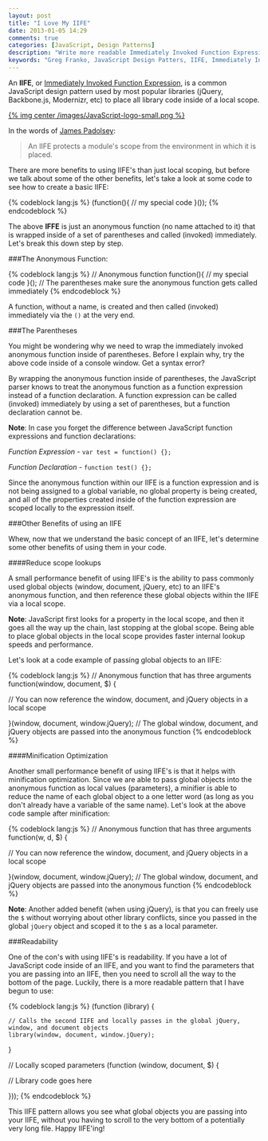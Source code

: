 ```yaml
---
layout: post
title: "I Love My IIFE"
date: 2013-01-05 14:29
comments: true
categories: [JavaScript, Design Patterns]
description: "Write more readable Immediately Invoked Function Expression's (IIFE's)"
keywords: "Greg Franko, JavaScript Design Patters, IIFE, Immediately Invoked Function Expression"
---
```


An **IIFE**, or [Immediately Invoked Function Expression](http://benalman.com/news/2010/11/immediately-invoked-function-expression/), is a common JavaScript design pattern used by most popular libraries (jQuery, Backbone.js, Modernizr, etc) to place all library code inside of a local scope.  

<!-- more -->

<a href="blog/i-love-my-iife">{% img center /images/JavaScript-logo-small.png %}</a>

In the words of [James Padolsey](http://james.padolsey.com/javascript/iife-argument-madness/):

> An IIFE protects a module's scope from the environment in which it is placed.

There are more benefits to using IIFE's than just local scoping, but before we talk about some of the other benefits, let's take a look at some code to see how to create a basic IIFE:

{% codeblock lang:js %}
(function(){
  // my special code
}());
{% endcodeblock %}

The above **IFFE** is just an anonymous function (no name attached to it) that is wrapped inside of a set of parentheses and called (invoked) immediately.  Let's break this down step by step.

###The Anonymous Function:

{% codeblock lang:js %}
// Anonymous function
function(){
  // my special code
}(); // The parentheses make sure the anonymous function gets called immediately
{% endcodeblock %}

A function, without a name, is created and then called (invoked) immediately via the `()` at the very end.

###The Parentheses

You might be wondering why we need to wrap the immediately invoked anonymous function inside of parentheses.  Before I explain why, try the above code inside of a console window.  Get a syntax error?

By wrapping the anonymous function inside of parentheses, the JavaScript parser knows to treat the anonymous function as a function expression instead of a function declaration.  A function expression can be called (invoked) immediately by using a set of parentheses, but a function declaration cannot be. 

<!-- more -->

**Note**: In case you forget the difference between JavaScript function expressions and function declarations:

_Function Expression_ - `var test = function() {};`

_Function Declaration_ - `function test() {};`

Since the anonymous function within our IIFE is a function expression and is not being assigned to a global variable, no global property is being created, and all of the properties created inside of the function expression are scoped locally to the expression itself.

###Other Benefits of using an IIFE

Whew, now that we understand the basic concept of an IIFE, let's determine some other benefits of using them in your code.

####Reduce scope lookups

A small performance benefit of using IIFE's is the ability to pass commonly used global objects (window, document, jQuery, etc) to an IIFE's anonymous function, and then reference these global objects within the IIFE via a local scope.

**Note**: JavaScript first looks for a property in the local scope, and then it goes all the way up the chain, last stopping at the global scope.  Being able to place global objects in the local scope provides faster internal lookup speeds and performance.

Let's look at a code example of passing global objects to an IIFE:

{% codeblock lang:js %}
// Anonymous function that has three arguments
function(window, document, $) {

  // You can now reference the window, document, and jQuery objects in a local scope

}(window, document, window.jQuery); // The global window, document, and jQuery objects are passed into the anonymous function
{% endcodeblock %}

####Minification Optimization

Another small performance benefit of using IIFE's is that it helps with minification optimization.  Since we are able to pass global objects into the anonymous function as local values (parameters), a minifier is able to reduce the name of each global object to a one letter word (as long as you don't already have a variable of the same name).  Let's look at the above code sample after minification:

{% codeblock lang:js %}
// Anonymous function that has three arguments
function(w, d, $) {

  // You can now reference the window, document, and jQuery objects in a local scope

}(window, document, window.jQuery); // The global window, document, and jQuery objects are passed into the anonymous function
{% endcodeblock %}

**Note**:  Another added benefit (when using jQuery), is that you can freely use the `$` without worrying about other library conflicts, since you passed in the global `jQuery` object and scoped it to the `$` as a local parameter.

###Readability

One of the con's with using IIFE's is readability.  If you have a lot of JavaScript code inside of an IIFE, and you want to find the parameters that you are passing into an IIFE, then you need to scroll all the way to the bottom of the page.  Luckily, there is a more readable pattern that I have begun to use:

{% codeblock lang:js %}
(function (library) {

    // Calls the second IIFE and locally passes in the global jQuery, window, and document objects
    library(window, document, window.jQuery);

}

// Locally scoped parameters 
(function (window, document, $) {

// Library code goes here

}));
{% endcodeblock %}

This IIFE pattern allows you see what global objects you are passing into your IIFE, without you having to scroll to the very bottom of a potentially very long file.  Happy IIFE'ing!